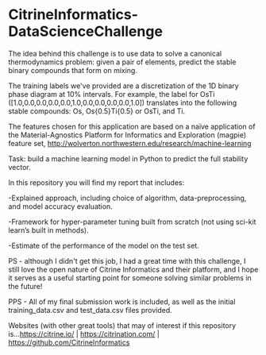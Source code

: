 # CitrineInformatics-DataScienceChallenge

The idea behind this challenge is to use data to solve a canonical thermodynamics problem: given a pair of elements, predict the stable binary compounds that form on mixing. 

The training labels we've provided are a discretization of the 1D binary phase diagram at 10% intervals. For example, the label for OsTi ([1.0,0.0,0.0,0.0,0.0,1.0,0.0,0.0,0.0,0.0,1.0]) translates into the following stable compounds:  Os, Os{0.5}Ti{0.5} or OsTi, and Ti. 

The features chosen for this application are based on a naïve application of the Material-Agnostics Platform for Informatics and Exploration (magpie) feature set, 
http://wolverton.northwestern.edu/research/machine-learning


Task: build a machine learning model in Python to predict the full stability vector.  

In this repository you will find my report that includes:

-Explained approach, including choice of algorithm, data-preprocessing, and model accuracy evaluation.  

-Framework for hyper-parameter tuning built from scratch (not using sci-kit learn’s built in methods). 

-Estimate of the performance of the  model on the test set.

PS - although I didn't get this job, I had a great time with this challenge, I still love the open nature of Citrine Informatics and their platform, and I hope it serves as a useful starting point for someone solving similar problems in the future!  

PPS - All of my final submission work is included, as well as the initial training_data.csv and test_data.csv files provided.

Websites (with other great tools) that may of interest if this repository is...https://citrine.io/ | https://citrination.com/ | https://github.com/CitrineInformatics

